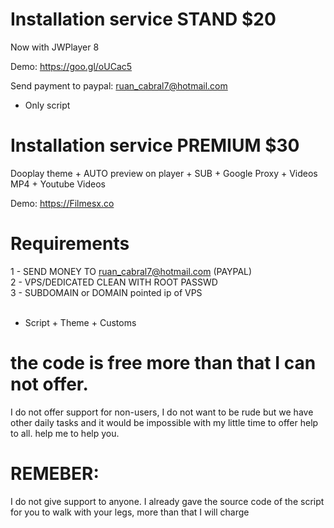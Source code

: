 # Installation service STAND $20

Now with JWPlayer 8

Demo: https://goo.gl/oUCac5

Send payment to paypal: ruan_cabral7@hotmail.com<br>

* Only script

# Installation service PREMIUM $30


Dooplay theme + AUTO preview on player + SUB + Google Proxy + Videos MP4 + Youtube Videos

Demo: https://Filmesx.co
 
# Requirements

1 - SEND MONEY TO ruan_cabral7@hotmail.com (PAYPAL)<br>
2 - VPS/DEDICATED CLEAN WITH ROOT PASSWD <br>
3 - SUBDOMAIN or DOMAIN pointed ip of VPS <br>
<br>
* Script + Theme + Customs<br>

# the code is free more than that I can not offer.

I do not offer support for non-users, I do not want to be rude but we have other daily tasks and it would be impossible with my little time to offer help to all. help me to help you.<br>

# REMEBER:

I do not give support to anyone. I already gave the source code of the script for you to walk with your legs, more than that I will charge
